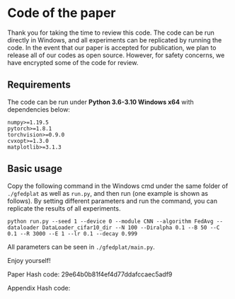 # Code of the paper

Thank you for taking the time to review this code. The code can be run directly in Windows, and all experiments can be replicated by running the code. In the event that our paper is accepted for publication, we plan to release all of our codes as open source. However, for safety concerns, we have encrypted some of the code for review.

## Requirements

The code can be run under **Python 3.6-3.10 Windows x64** with dependencies below:

```
numpy>=1.19.5
pytorch>=1.8.1
torchvision>=0.9.0
cvxopt>=1.3.0
matplotlib>=3.1.3
```

## Basic usage
Copy the following command in the Windows cmd under the same folder of `./gfedplat` as well as `run.py`, and then run (one example is shown as follows). By setting different parameters and run the command, you can replicate the results of all experiments.
```
python run.py --seed 1 --device 0 --module CNN --algorithm FedAvg --dataloader DataLoader_cifar10_dir --N 100 --Diralpha 0.1 --B 50 --C 0.1 --R 3000 --E 1 --lr 0.1 --decay 0.999
```
All parameters can be seen in `./gfedplat/main.py`.

Enjoy yourself!

Paper Hash code:
29e64b0b81f4ef4d77ddafccaec5adf9

Appendix Hash code:
